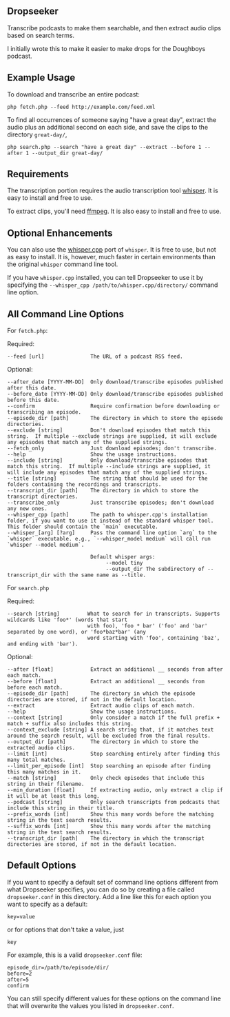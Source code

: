 Dropseeker
---------
Transcribe podcasts to make them searchable, and then extract audio clips based on search terms.

I initially wrote this to make it easier to make drops for the Doughboys podcast.

Example Usage
-------------
To download and transcribe an entire podcast:

`php fetch.php --feed http://example.com/feed.xml`

To find all occurrences of someone saying "have a great day", extract the audio plus an additional second on each side, and save the clips to the directory `great-day/`,

`php search.php --search "have a great day" --extract --before 1 --after 1 --output_dir great-day/`

Requirements
------------
The transcription portion requires the audio transcription tool [whisper](https://github.com/openai/whisper). It is easy to install and free to use.

To extract clips, you'll need [ffmpeg](https://ffmpeg.org/download.html). It is also easy to install and free to use.

Optional Enhancements
---------------------
You can also use the [whisper.cpp](https://github.com/ggerganov/whisper.cpp) port of `whisper`. It is free to use, but not as easy to install. It is, however, much faster in certain environments than the original `whisper` command line tool.

If you have `whisper.cpp` installed, you can tell Dropseeker to use it by specifying the `--whisper_cpp /path/to/whisper.cpp/directory/` command line option.

All Command Line Options
------------------------

For `fetch.php`:

Required:

```
--feed [url]               The URL of a podcast RSS feed.
```

Optional:

```
--after_date [YYYY-MM-DD]  Only download/transcribe episodes published after this date.
--before_date [YYYY-MM-DD] Only download/transcribe episodes published before this date.
--confirm                  Require confirmation before downloading or transcribing an episode.
--episode_dir [path]       The directory in which to store the episode directories.
--exclude [string]         Don't download episodes that match this string.  If multiple --exclude strings are supplied, it will exclude any episodes that match any of the supplied strings.
--fetch_only               Just download episodes; don't transcribe.
--help                     Show the usage instructions.
--include [string]         Only download/transcribe episodes that match this string.  If multiple --include strings are supplied, it will include any episodes that match any of the supplied strings.
--title [string]           The string that should be used for the folders containing the recordings and transcripts.
--transcript_dir [path]    The directory in which to store the transcript directories.
--transcribe_only          Just transcribe episodes; don't download any new ones.
--whisper_cpp [path]       The path to whisper.cpp's installation folder, if you want to use it instead of the standard whisper tool. This folder should contain the `main` executable.
--whisper_[arg] [?arg]     Pass the command line option `arg` to the `whisper` executable. e.g., `--whisper_model medium` will call run `whisper --model medium`.

                           Default whisper args:
                                --model tiny
                                --output_dir The subdirectory of --transcript_dir with the same name as --title.
```

For `search.php`

Required:

```
--search [string]         What to search for in transcripts. Supports wildcards like 'foo*' (words that start
                          with foo), 'foo * bar' ('foo' and 'bar' separated by one word), or 'foo*baz*bar' (any
                          word starting with 'foo', containing 'baz', and ending with 'bar').
```

Optional:

```
--after [float]            Extract an additional __ seconds from after each match.
--before [float]           Extract an additional __ seconds from before each match.
--episode_dir [path]       The directory in which the episode directories are stored, if not in the default location.
--extract                  Extract audio clips of each match.
--help                     Show the usage instructions.
--context [string]         Only consider a match if the full prefix + match + suffix also includes this string.
--context_exclude [string] A search string that, if it matches text around the search result, will be excluded from the final results.
--output_dir [path]        The directory in which to store the extracted audio clips.
--limit [int]              Stop searching entirely after finding this many total matches.
--limit_per_episode [int]  Stop searching an episode after finding this many matches in it.
--match [string]           Only check episodes that include this string in their filename.
--min_duration [float]     If extracting audio, only extract a clip if it will be at least this long.
--podcast [string]         Only search transcripts from podcasts that include this string in their title.
--prefix_words [int]       Show this many words before the matching string in the text search results.
--suffix_words [int]       Show this many words after the matching string in the text search results.
--transcript_dir [path]    The directory in which the transcript directories are stored, if not in the default location.
```

Default Options
---------------
If you want to specify a default set of command line options different from what Dropseeker specifies, you can do so by creating a file called `dropseeker.conf` in this directory. Add a line like this for each option you want to specify as a default:

```
key=value
```

or for options that don't take a value, just

```
key
```

For example, this is a valid `dropseeker.conf` file:

```
episode_dir=/path/to/episode/dir/
before=2
after=5
confirm
```

You can still specify different values for these options on the command line that will overwrite the values you listed in `dropseeker.conf`.
